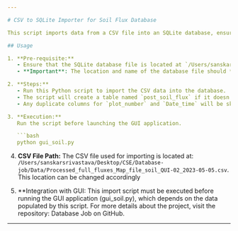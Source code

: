 ```yaml
---

# CSV to SQLite Importer for Soil Flux Database

This script imports data from a CSV file into an SQLite database, ensuring that duplicate columns for `plot_number` and `Date_time` are handled appropriately. Before running the main GUI application (`gui_soil.py`), this script **must be executed** to ensure the database is properly populated.

## Usage

1. **Pre-requisite:**
   - Ensure that the SQLite database file is located at `/Users/sanskarsrivastava/Desktop/CSE/Database-job/post_soil_flux.db`.   This location can be changed accordingly
   - **Important**: The location and name of the database file should **never change**. This is crucial for the seamless integration between the importer script and the `gui_soil.py` application.

2. **Steps:**
   - Run this Python script to import the CSV data into the database.
   - The script will create a table named `post_soil_flux` if it doesn't already exist.
   - Any duplicate columns for `plot_number` and `Date_time` will be skipped to avoid conflicts.

3. **Execution:**
   Run the script before launching the GUI application.

   ```bash
   python gui_soil.py
   ```

4. **CSV File Path:**
   The CSV file used for importing is located at:
   `/Users/sanskarsrivastava/Desktop/CSE/Database-job/Data/Processed_full_fluxes_Map_file_soil_QUI-02_2023-05-05.csv`.   This location can be changed accordingly

5. **Integration with GUI: This import script must be executed before running the GUI application (gui_soil.py), which depends on the data populated by this script. For more details about the project, visit the repository: Database Job on GitHub.

---
```

